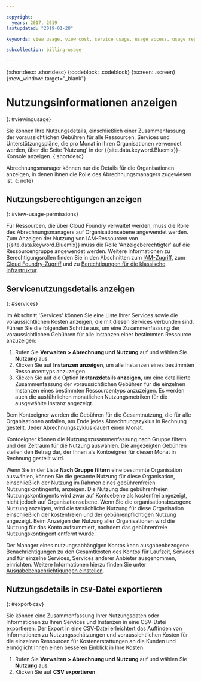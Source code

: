 ```yaml
---

copyright:
  years: 2017, 2019
lastupdated: "2019-01-28"

keywords: view usage, view cost, service usage, usage access, usage report

subcollection: billing-usage

---
```


{:shortdesc: .shortdesc}
{:codeblock: .codeblock}
{:screen: .screen}
{:new_window: target="_blank"}


# Nutzungsinformationen anzeigen
{: #viewingusage}

Sie können Ihre Nutzungsdetails, einschließlich einer Zusammenfassung der voraussichtlichen Gebühren für alle Ressourcen, Services und Unterstützungspläne, die pro Monat in Ihren Organisationen verwendet werden, über die Seite 'Nutzung' in der {{site.data.keyword.Bluemix}}-Konsole anzeigen.
{:shortdesc}

Abrechnungsmanager können nur die Details für die Organisationen anzeigen, in denen ihnen die Rolle des Abrechnungsmanagers zugewiesen ist.
{: note}


## Nutzungsberechtigungen anzeigen
{: #view-usage-permissions}

Für Ressourcen, die über Cloud Foundry verwaltet werden, muss die Rolle des Abrechnungsmanagers auf Organisationsebene angewendet werden. Zum Anzeigen der Nutzung von IAM-Ressourcen von {{site.data.keyword.Bluemix}} muss die Rolle 'Anzeigeberechtigter' auf die Ressourcengruppe angewendet werden. Weitere Informationen zu Berechtigungsrollen finden Sie in den Abschnitten zum [IAM-Zugriff](/docs/iam?topic=iam-userroles), zum [Cloud Foundry-Zugriff](/docs/iam?topic=iam-cfaccess) und zu [Berechtigungen für die klassische Infrastruktur](/docs/iam?topic=iam-infrapermission).

## Servicenutzungsdetails anzeigen
{: #services}

Im Abschnitt 'Services' können Sie eine Liste Ihrer Services sowie die voraussichtlichen Kosten anzeigen, die mit diesen Services verbunden sind. Führen Sie die folgenden Schritte aus, um eine Zusammenfassung der voraussichtlichen Gebühren für alle Instanzen einer bestimmten Ressource anzuzeigen:

1. Rufen Sie **Verwalten > Abrechnung und Nutzung** auf und wählen Sie **Nutzung** aus.
2. Klicken Sie auf **Instanzen anzeigen**, um alle Instanzen eines bestimmten Ressourcentyps anzuzeigen.  
3. Klicken Sie auf die Option **Instanzdetails anzeigen**, um eine detaillierte Zusammenfassung der voraussichtlichen Gebühren für die einzelnen Instanzen eines bestimmten Ressourcentyps anzuzeigen. Es werden auch die ausführlichen monatlichen Nutzungsmetriken für die ausgewählte Instanz angezeigt.

Dem Kontoeigner werden die Gebühren für die Gesamtnutzung, die für alle Organisationen anfallen, am Ende jedes Abrechnungszyklus in Rechnung gestellt. Jeder Abrechnungszyklus dauert einen Monat.

Kontoeigner können die Nutzungszusammenfassung nach Gruppe filtern und den Zeitraum für die Nutzung auswählen. Die angezeigten Gebühren stellen den Betrag dar, der Ihnen als Kontoeigner für diesen Monat in Rechnung gestellt wird.

Wenn Sie in der Liste **Nach Gruppe filtern** eine bestimmte Organisation auswählen, können Sie die gesamte Nutzung für diese Organisation, einschließlich der Nutzung im Rahmen eines gebührenfreien Nutzungskontingents, anzeigen. Die Nutzung des gebührenfreien Nutzungskontingents wird zwar auf Kontoebene als kostenfrei angezeigt, nicht jedoch auf Organisationsebene. Wenn Sie die organisationsbezogene Nutzung anzeigen, wird die tatsächliche Nutzung für diese Organisation einschließlich der kostenfreien und der gebührenpflichtigen Nutzung angezeigt. Beim Anzeigen der Nutzung aller Organisationen wird die Nutzung für das Konto aufsummiert, nachdem das gebührenfreie Nutzungskontingent entfernt wurde.

Der Manager eines nutzungsabhängigen Kontos kann ausgabenbezogene Benachrichtigungen zu den Gesamtkosten des Kontos für Laufzeit, Services und für einzelne Services, Services anderer Anbieter ausgenommen, einrichten. Weitere Informationen hierzu finden Sie unter [Ausgabebenachrichtigungen einstellen](/docs/billing-usage?topic=billing-usage-spending).

## Nutzungsdetails in `CSV`-Datei exportieren
{: #export-csv}

Sie können eine Zusammenfassung Ihrer Nutzungsdaten oder Informationen zu Ihren Services und Instanzen in eine CSV-Datei exportieren. Der Export in eine CSV-Datei erleichtert das Auffinden von Informationen zu Nutzungsschätzungen und voraussichtlichen Kosten für die einzelnen Ressourcen für Kostenerstattungen an die Kunden und ermöglicht Ihnen einen besseren Einblick in Ihre Kosten.

1. Rufen Sie **Verwalten > Abrechnung und Nutzung** auf und wählen Sie **Nutzung** aus.
2. Klicken Sie auf **CSV exportieren**.  
